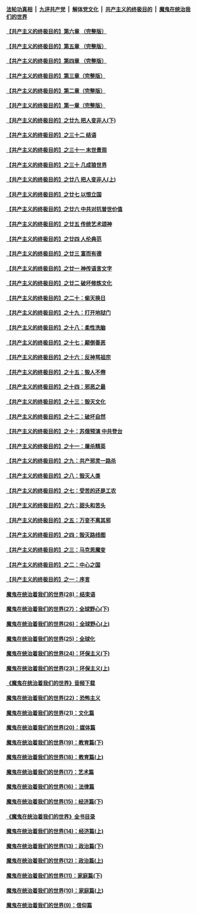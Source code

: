 

####  [法轮功真相](../../../../basic/blob/master/README.md?t=06230831) &nbsp;|&nbsp; [九评共产党](../../../../9ping.md/blob/master/README.md?t=06230831) &nbsp;|&nbsp; [解体党文化](../../../../jtdwh.md/blob/master/README.md?t=06230831)  &nbsp;|&nbsp; [共产主义的终极目的](../../../../gczydzjmd.md/blob/master/README.md?t=06230831) &nbsp;|&nbsp; [魔鬼在统治我们的世界](../../../../mgztzwmdsj.md/blob/master/README.md?t=06230831) 

#### [【共产主义的终极目的】第六章 （完整版）](../pages/nsc422/n11428913.md?t=06230831) 

#### [【共产主义的终极目的】第五章 （完整版）](../pages/nsc422/n11428912.md?t=06230831) 

#### [【共产主义的终极目的】第四章 （完整版）](../pages/nsc422/n11428907.md?t=06230831) 

#### [【共产主义的终极目的】第三章（完整版）](../pages/nsc422/n11428848.md?t=06230831) 

#### [【共产主义的终极目的】第二章（完整版）](../pages/nsc422/n11428831.md?t=06230831) 

#### [【共产主义的终极目的】第一章（完整版）](../pages/nsc422/n11417651.md?t=06230831) 

#### [【共产主义的终极目的】之廿九 把人变非人(下)](../pages/nsc422/n11344140.md?t=06230831) 

#### [【共产主义的终极目的】之三十二 结语](../pages/nsc422/n11360535.md?t=06230831) 

#### [【共产主义的终极目的】之三十一 末世景观](../pages/nsc422/n11351129.md?t=06230831) 

#### [【共产主义的终极目的】之三十 几成狼世界](../pages/nsc422/n11348280.md?t=06230831) 

#### [【共产主义的终极目的】之廿八 把人变非人(上)](../pages/nsc422/n11340492.md?t=06230831) 

#### [【共产主义的终极目的】之廿七 以恨立国](../pages/nsc422/n11336944.md?t=06230831) 

#### [【共产主义的终极目的】之廿六 中共对抗普世价值](../pages/nsc422/n11324785.md?t=06230831) 

#### [【共产主义的终极目的】之廿五 传统艺术颂神](../pages/nsc422/n11296396.md?t=06230831) 

#### [【共产主义的终极目的】之廿四 人伦典范](../pages/nsc422/n11296397.md?t=06230831) 

#### [【共产主义的终极目的】之廿三 富而有德](../pages/nsc422/n11283598.md?t=06230831) 

#### [【共产主义的终极目的】之廿一 神传语言文字](../pages/nsc422/n11263265.md?t=06230831) 

#### [【共产主义的终极目的】之廿二 破坏修炼文化](../pages/nsc422/n11245728.md?t=06230831) 

#### [【共产主义的终极目的】之二十：偷天换日](../pages/nsc422/n11238846.md?t=06230831) 

#### [【共产主义的终极目的】之十九：打开地狱门](../pages/nsc422/n11206376.md?t=06230831) 

#### [【共产主义的终极目的】之十八：柔性洗脑](../pages/nsc422/n11199994.md?t=06230831) 

#### [【共产主义的终极目的】之十七：颠倒善恶](../pages/nsc422/n11179782.md?t=06230831) 

#### [【共产主义的终极目的】之十六：反神骂祖宗](../pages/nsc422/n11166798.md?t=06230831) 

#### [【共产主义的终极目的】之十五：毁人不倦](../pages/nsc422/n11166792.md?t=06230831) 

#### [【共产主义的终极目的】之十四：邪恶之最](../pages/nsc422/n11150249.md?t=06230831) 

#### [【共产主义的终极目的】之十三：毁灭文化](../pages/nsc422/n11135227.md?t=06230831) 

#### [【共产主义的终极目的】之十二：破坏自然](../pages/nsc422/n11135214.md?t=06230831) 

#### [【共产主义的终极目的】之十：苏俄预演 中共登台](../pages/nsc422/n11118424.md?t=06230831) 

#### [【共产主义的终极目的】之十一：屠杀精英](../pages/nsc422/n11118442.md?t=06230831) 

#### [【共产主义的终极目的】之九：共产邪灵一路杀](../pages/nsc422/n11114139.md?t=06230831) 

#### [【共产主义的终极目的】之八：毁灭人类](../pages/nsc422/n11108503.md?t=06230831) 

#### [【共产主义的终极目的】之七：受苦的还是工农](../pages/nsc422/n11101809.md?t=06230831) 

#### [【共产主义的终极目的】之六：甜头和苦头](../pages/nsc422/n11096971.md?t=06230831) 

#### [【共产主义的终极目的】之五：万变不离其邪](../pages/nsc422/n11091285.md?t=06230831) 

#### [【共产主义的终极目的】之四：毁灭路线图](../pages/nsc422/n11086284.md?t=06230831) 

#### [【共产主义的终极目的】之三：马克思魔变](../pages/nsc422/n11061941.md?t=06230831) 

#### [【共产主义的终极目的】之二：中心之国](../pages/nsc422/n11047728.md?t=06230831) 

#### [【共产主义的终极目的】之一：序言](../pages/nsc422/n11086077.md?t=06230831) 

#### [魔鬼在统治着我们的世界(28)：结束语](../pages/nsc422/n10936246.md?t=06230831) 

#### [魔鬼在统治着我们的世界(27)：全球野心(下)](../pages/nsc422/n10928319.md?t=06230831) 

#### [魔鬼在统治着我们的世界(26)：全球野心(上)](../pages/nsc422/n10900318.md?t=06230831) 

#### [魔鬼在统治着我们的世界(25)：全球化](../pages/nsc422/n10788205.md?t=06230831) 

#### [魔鬼在统治着我们的世界(24)：环保主义(下)](../pages/nsc422/n10695307.md?t=06230831) 

#### [魔鬼在统治着我们的世界(23)：环保主义(上)](../pages/nsc422/n10688613.md?t=06230831) 

#### [《魔鬼在统治着我们的世界》音频下载](../pages/nsc422/n10635553.md?t=06230831) 

#### [魔鬼在统治着我们的世界(22)：恐怖主义](../pages/nsc422/n10614727.md?t=06230831) 

#### [魔鬼在统治着我们的世界(21)：文化篇](../pages/nsc422/n10597706.md?t=06230831) 

#### [魔鬼在统治着我们的世界(20)：媒体篇](../pages/nsc422/n10586579.md?t=06230831) 

#### [魔鬼在统治着我们的世界(19)：教育篇(下)](../pages/nsc422/n10564808.md?t=06230831) 

#### [魔鬼在统治着我们的世界(18)：教育篇(上)](../pages/nsc422/n10526970.md?t=06230831) 

#### [魔鬼在统治着我们的世界(17)：艺术篇](../pages/nsc422/n10499093.md?t=06230831) 

#### [魔鬼在统治着我们的世界(16)：法律篇](../pages/nsc422/n10485969.md?t=06230831) 

#### [魔鬼在统治着我们的世界(15)：经济篇(下)](../pages/nsc422/n10469975.md?t=06230831) 

#### [《魔鬼在统治着我们的世界》全书目录](../pages/nsc422/n10464261.md?t=06230831) 

#### [魔鬼在统治着我们的世界(14)：经济篇(上)](../pages/nsc422/n10457370.md?t=06230831) 

#### [魔鬼在统治着我们的世界(13)：政治篇(下)](../pages/nsc422/n10448270.md?t=06230831) 

#### [魔鬼在统治着我们的世界(12)：政治篇(上)](../pages/nsc422/n10444576.md?t=06230831) 

#### [魔鬼在统治着我们的世界(11)：家庭篇(下)](../pages/nsc422/n10440961.md?t=06230831) 

#### [魔鬼在统治着我们的世界(10)：家庭篇(上)](../pages/nsc422/n10435448.md?t=06230831) 

#### [魔鬼在统治着我们的世界(9)：信仰篇](../pages/nsc422/n10432159.md?t=06230831) 

